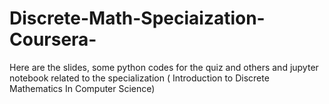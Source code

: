 # Discrete-Math-Speciaization-Coursera-
Here  are  the  slides, some  python  codes  for  the  quiz  and  others  and  jupyter  notebook  related
 to  the  specialization  ( Introduction  to  Discrete  Mathematics  In  Computer  Science)

